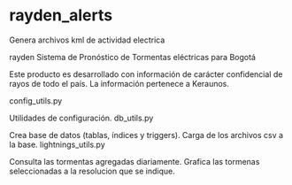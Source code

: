 # rayden_alerts
Genera archivos kml de actividad electrica

rayden
Sistema de Pronóstico de Tormentas eléctricas para Bogotá

Este producto es desarrollado con información de carácter confidencial de rayos de todo el país. La información pertenece a Keraunos.

config_utils.py

Utilidades de configuración.
db_utils.py

Crea base de datos (tablas, índices y triggers).
Carga de los archivos csv a la base.
lightnings_utils.py

Consulta las tormentas agregadas diariamente.
Grafica las tormenas seleccionadas a la resolucion que se indique.
